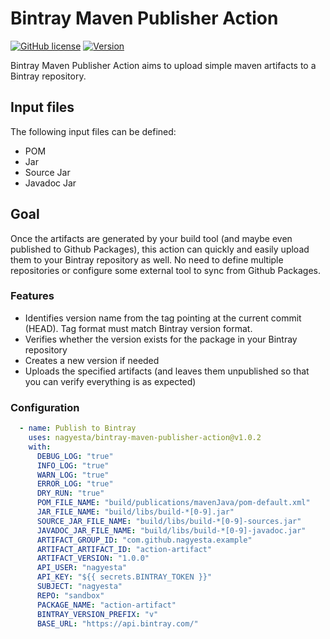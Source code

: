 # Bintray Maven Publisher Action

[![GitHub license](https://img.shields.io/github/license/nagyesta/bintray-maven-publisher-action?color=informational)](https://raw.githubusercontent.com/nagyesta/bintray-maven-publisher-action/main/LICENSE)
[![Version](https://img.shields.io/github/v/tag/nagyesta/bintray-maven-publisher-action?color=blue&label=Latest%20version&logo=docker&logoColor=white&sort=semver)](https://img.shields.io/github/v/tag/nagyesta/bintray-maven-publisher-action?color=blue&label=Latest%20version&logo=docker&logoColor=white&sort=semver)

Bintray Maven Publisher Action aims to upload simple maven artifacts to a Bintray repository.

## Input files

The following input files can be defined:

- POM
- Jar
- Source Jar
- Javadoc Jar

## Goal

Once the artifacts are generated by your build tool (and maybe even published to Github Packages),
this action can quickly and easily upload them to your Bintray repository as well. No need to define
multiple repositories or configure some external tool to sync from Github Packages.

### Features

- Identifies version name from the tag pointing at the current commit (HEAD). Tag format must match Bintray version format.
- Verifies whether the version exists for the package in your Bintray repository
- Creates a new version if needed 
- Uploads the specified artifacts (and leaves them unpublished so that you can verify everything is as expected)

### Configuration

```yml
  - name: Publish to Bintray
    uses: nagyesta/bintray-maven-publisher-action@v1.0.2
    with:
      DEBUG_LOG: "true"
      INFO_LOG: "true"
      WARN_LOG: "true"
      ERROR_LOG: "true"
      DRY_RUN: "true"
      POM_FILE_NAME: "build/publications/mavenJava/pom-default.xml"
      JAR_FILE_NAME: "build/libs/build-*[0-9].jar"
      SOURCE_JAR_FILE_NAME: "build/libs/build-*[0-9]-sources.jar"
      JAVADOC_JAR_FILE_NAME: "build/libs/build-*[0-9]-javadoc.jar"
      ARTIFACT_GROUP_ID: "com.github.nagyesta.example"
      ARTIFACT_ARTIFACT_ID: "action-artifact"
      ARTIFACT_VERSION: "1.0.0"
      API_USER: "nagyesta"
      API_KEY: "${{ secrets.BINTRAY_TOKEN }}"
      SUBJECT: "nagyesta"
      REPO: "sandbox"
      PACKAGE_NAME: "action-artifact"
      BINTRAY_VERSION_PREFIX: "v"
      BASE_URL: "https://api.bintray.com/"
```
